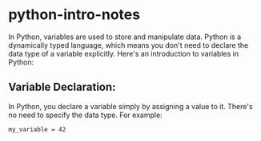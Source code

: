 # python-intro-notes

In Python, variables are used to store and manipulate data. 
Python is a dynamically typed language, which means you don't need to declare the data type of a variable explicitly. 
Here's an introduction to variables in Python:

## Variable Declaration:
In Python, you declare a variable simply by assigning a value to it. There's no need to specify the data type. For example:

```
my_variable = 42
```
